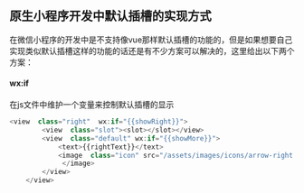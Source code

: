 ## 原生小程序开发中默认插槽的实现方式
在微信小程序的开发中是不支持像vue那样默认插槽的功能的，但是如果想要自己实现类似默认插槽这样的功能的话还是有不少方案可以解决的，这里给出以下两个方案：
#### wx:if
在js文件中维护一个变量来控制默认插槽的显示
```js
<view  class="right"  wx:if="{{showRight}}">
	    <view  class="slot"><slot></slot></view>
	    <view  class="default" wx:if="{{showMore}}">
		    <text>{{rightText}}</text>
		    <image  class="icon" src="/assets/images/icons/arrow-right.png">
		     </image>
	    </view>
    </view>
```












<!--stackedit_data:
eyJoaXN0b3J5IjpbMTA2NzIwMDEyOCwtODgyNDYzNTM1LDIwND
AyOTc2MjJdfQ==
-->